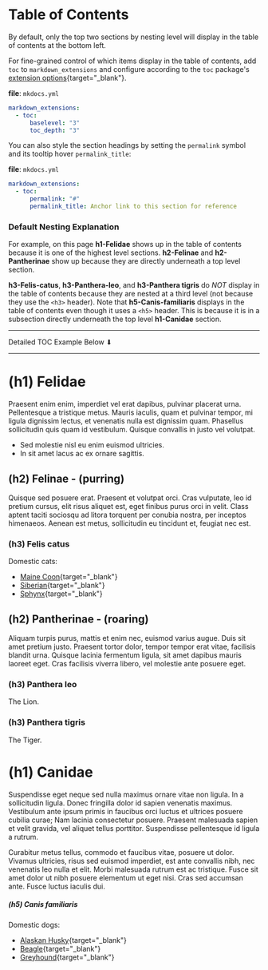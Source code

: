 # Table of Contents
By default, only the top two sections by nesting level will display in the table of contents at the bottom left.  

For fine-grained control of which items display in the table of contents, add `toc` to `markdown_extensions` and configure according to the `toc` package's [extension options](https://python-markdown.github.io/extensions/toc/#usage){target="_blank"}.

**file**: `mkdocs.yml`  
```yaml
markdown_extensions:
  - toc:
      baselevel: "3"
      toc_depth: "3"
```

You can also style the section headings by setting the `permalink` symbol and its tooltip hover `permalink_title`:

**file**: `mkdocs.yml`    
```yaml
markdown_extensions:
  - toc:
      permalink: "#"
      permalink_title: Anchor link to this section for reference
```

### Default Nesting Explanation
For example, on this page **h1-Felidae** shows up in the table of contents because it is one of the highest level sections.  **h2-Felinae** and **h2-Pantherinae** show up because they are directly underneath a top level section.  

**h3-Felis-catus**, **h3-Panthera-leo**, and **h3-Panthera tigris** do *NOT* display in the table of contents because they are nested at a third level (not because they use the `<h3>` header).  Note that **h5-Canis-familiaris** displays in the table of contents even though it uses a `<h5>` header.  This is because it is in a subsection directly underneath the top level **h1-Canidae** section.

<hr>
Detailed TOC Example Below <span>&#11015;</span>
<hr>

# (h1) Felidae 

Praesent enim enim, imperdiet vel erat dapibus, pulvinar placerat urna. Pellentesque a tristique metus. Mauris iaculis, quam et pulvinar tempor, mi ligula dignissim lectus, et venenatis nulla est dignissim quam. Phasellus sollicitudin quis quam id vestibulum. Quisque convallis in justo vel volutpat.

- Sed molestie nisl eu enim euismod ultricies.
- In sit amet lacus ac ex ornare sagittis.

## (h2) Felinae - (purring)
Quisque sed posuere erat. Praesent et volutpat orci. Cras vulputate, leo id pretium cursus, elit risus aliquet est, eget finibus purus orci in velit. Class aptent taciti sociosqu ad litora torquent per conubia nostra, per inceptos himenaeos. Aenean est metus, sollicitudin eu tincidunt et, feugiat nec est. 

### (h3) Felis catus
Domestic cats:  
- [Maine Coon](https://en.wikipedia.org/wiki/Maine_Coon){target="_blank"}  
- [Siberian](https://en.wikipedia.org/wiki/Siberian_cat){target="_blank"}  
- [Sphynx](https://en.wikipedia.org/wiki/Sphynx_cat){target="_blank"}  

## (h2) Pantherinae - (roaring)
Aliquam turpis purus, mattis et enim nec, euismod varius augue. Duis sit amet pretium justo. Praesent tortor dolor, tempor tempor erat vitae, facilisis blandit urna. Quisque lacinia fermentum ligula, sit amet dapibus mauris laoreet eget. Cras facilisis viverra libero, vel molestie ante posuere eget. 

### (h3) Panthera leo 
The Lion.

### (h3) Panthera tigris 
The Tiger.

# (h1) Canidae

Suspendisse eget neque sed nulla maximus ornare vitae non ligula. In a sollicitudin ligula. Donec fringilla dolor id sapien venenatis maximus. Vestibulum ante ipsum primis in faucibus orci luctus et ultrices posuere cubilia curae; Nam lacinia consectetur posuere. Praesent malesuada sapien et velit gravida, vel aliquet tellus porttitor. Suspendisse pellentesque id ligula a rutrum. 

Curabitur metus tellus, commodo et faucibus vitae, posuere ut dolor. Vivamus ultricies, risus sed euismod imperdiet, est ante convallis nibh, nec venenatis leo nulla et elit. Morbi malesuada rutrum est ac tristique. Fusce sit amet dolor ut nibh posuere elementum ut eget nisi. Cras sed accumsan ante. Fusce luctus iaculis dui. 

##### (h5) Canis familiaris
Domestic dogs:  
- [Alaskan Husky](https://en.wikipedia.org/wiki/Alaskan_husky){target="_blank"}  
- [Beagle](https://en.wikipedia.org/wiki/Beagle){target="_blank"}  
- [Greyhound](https://en.wikipedia.org/wiki/Greyhound){target="_blank"}  



